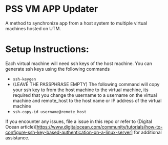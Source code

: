 # PSS VM APP Updater
A method to synchronize app from a host system to multiple virtual machines
hosted on UTM.

# Setup Instructions:
Each virtual machine will need ssh keys of the host machine. You can generate
ssh keys using the following commands
- `ssh-keygen`
- (LEAVE THE PASSPHRASE EMPTY)
The following command will copy your ssh key to from the host machine to the
virtual machine, its required that you change the username to a username on the
virtual machine and remote_host to the host name or IP address of the virtual
machine
- `ssh-copy-id username@remote_host`

If you encounter any issues, file a issue in this repo or refer to
(Digital Ocean article)[https://www.digitalocean.com/community/tutorials/how-to-configure-ssh-key-based-authentication-on-a-linux-server] for additional assistance.

